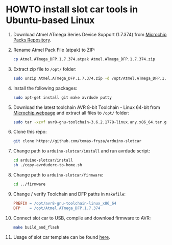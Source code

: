 # HOWTO install slot car tools in Ubuntu-based Linux

1. Download Atmel ATmega Series Device Support (1.7.374) from [Microchip Packs Repository](http://packs.download.atmel.com/).

2. Rename Atmel Pack File (atpak) to ZIP:

   ```bash
   cp Atmel.ATmega_DFP.1.7.374.atpak Atmel.ATmega_DFP.1.7.374.zip
   ```

3. Extract zip file to `/opt/` folder:

   ```bash
   sudo unzip Atmel.ATmega_DFP.1.7.374.zip -d /opt/Atmel.ATmega_DFP.1.7.374
   ```

4. Install the following packages:

   ```bash
   sudo apt-get install git make avrdude putty
   ```

5. Download the latest toolchain AVR 8-bit Toolchain - Linux 64-bit from [Microchip webpage](https://www.microchip.com/en-us/development-tools-tools-and-software/gcc-compilers-avr-and-arm) and extract all files to `/opt/` folder:

   ```bash
   sudo tar -xzvf avr8-gnu-toolchain-3.6.2.1778-linux.any.x86_64.tar.gz -C /opt/
   ```

6. Clone this repo:

   ```bash
   git clone https://github.com/tomas-fryza/arduino-slotcar
   ```

7. Change path to `arduino-slotcar/install` and run avrdude script:

   ```bash
   cd arduino-slotcar/install
   sh ./copy-avrduderc-to-home.sh
   ```

8. Change path to `arduino-slotcar/firmware`:

   ```bash
   cd ../firmware
   ```

9. Change / verify Toolchain and DFP paths in `Makefile`:

   ```Makefile
   PREFIX = /opt/avr8-gnu-toolchain-linux_x86_64
   DFP    = /opt/Atmel.ATmega_DFP.1.7.374
   ```

10. Connect slot car to USB, compile and download firmware to AVR:

    ```bash
    make build_and_flash
    ```

11. Usage of slot car template can be found [here](../firmware/README_linux.md).
